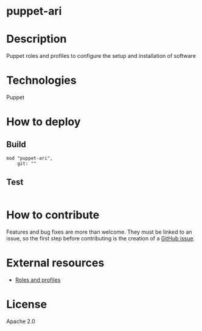 # puppet-ari

# Description

Puppet roles and profiles to configure the setup and installation of software

# Technologies

Puppet

# How to deploy


## Build
```
mod "puppet-ari",
	git: ""
```
## Test
```
```

# How to contribute

Features and bug fixes are more than welcome. They must be linked to an issue, so the first step before contributing is the creation of a [GitHub issue](https://github.com/carloscaverobarca/puppet-ari/issues).

# External resources

- [Roles and profiles](https://github.com/hunner/roles_and_profiles)

# License

Apache 2.0


